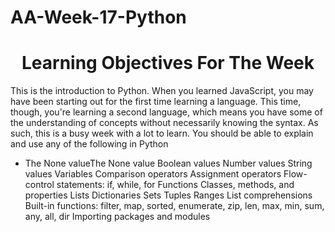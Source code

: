 # AA-Week-17-Python

<h1 align="center">
Learning Objectives For The Week
 </h1>

This is the introduction to Python. When you learned JavaScript, you may have been starting out for the first time learning a language. This time, though, you're learning a second language, which means you have some of the understanding of concepts without necessarily knowing the syntax. As such, this is a busy week with a lot to learn. You should be able to explain and use any of the following in Python

<ul>
 <li>The None value</li?
 </un?

The None value
Boolean values
Number values
String values
Variables
Comparison operators
Assignment operators
Flow-control statements: if, while, for
Functions
Classes, methods, and properties
Lists
Dictionaries
Sets
Tuples
Ranges
List comprehensions
Built-in functions: filter, map, sorted, enumerate, zip, len, max, min, sum, any, all, dir
Importing packages and modules
